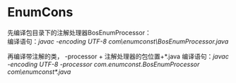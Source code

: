 # EnumCons

先编译包目录下的注解处理器BosEnumProcessor：  
编译语句：*javac -encoding UTF-8 com\enumconst\BosEnumProcessor.java*   


再编译带注解的类， -processor + 注解处理器的包位置+*.java
编译语句：*javac -encoding UTF-8 -processor com.enumconst.BosEnumProcessor com\enumconst\*.java* 
